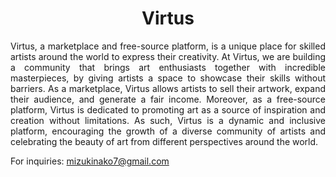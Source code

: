 <h1 align="center">Virtus</h1>

<p align="justify">
Virtus, a marketplace and free-source platform, is a unique place for skilled artists around the world to express their creativity. At Virtus, we are building a community that brings art enthusiasts together with incredible masterpieces, by giving artists a space to showcase their skills without barriers. As a marketplace, Virtus allows artists to sell their artwork, expand their audience, and generate a fair income. Moreover, as a free-source platform, Virtus is dedicated to promoting art as a source of inspiration and creation without limitations. As such, Virtus is a dynamic and inclusive platform, encouraging the growth of a diverse community of artists and celebrating the beauty of art from different perspectives around the world.
</p>

For inquiries: mizukinako7@gmail.com